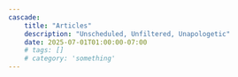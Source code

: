 ```yaml
---
cascade:
    title: "Articles"
    description: "Unscheduled, Unfiltered, Unapologetic"
    date: 2025-07-01T01:00:00-07:00
    # tags: []
    # category: 'something'
---
```

